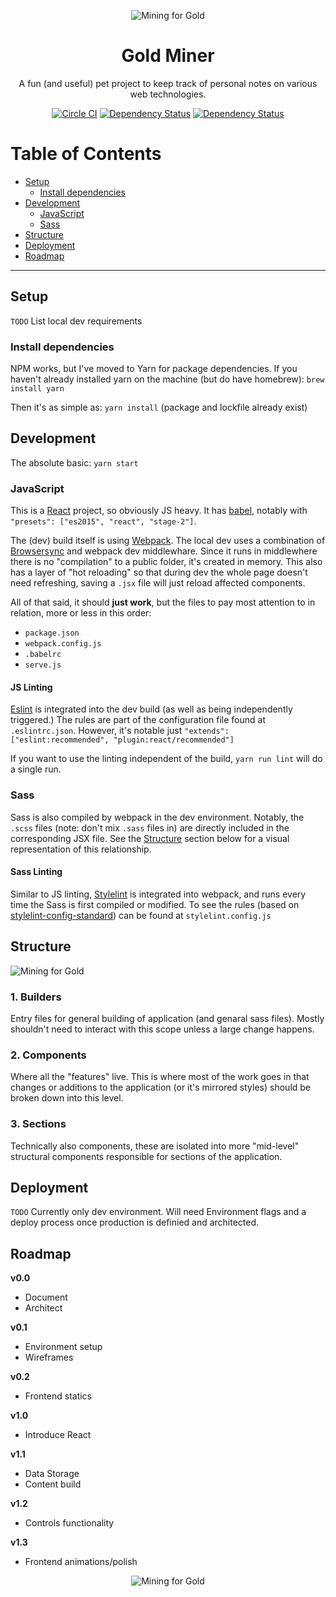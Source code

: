 <p align="center"><img src="https://rawgithub.com/jadef/gold-miner/master/docs/images/logo-crest.svg" alt="Mining for Gold" /></p>

<h1 align="center">Gold Miner</h1>

<p align="center">A fun (and useful) pet project to keep track of personal notes on various web technologies.</p>

<p align="center"><a href="https://circleci.com/gh/jadef/gold-miner"><img src="https://img.shields.io/circleci/project/github/jadef/gold-miner.svg" alt="Circle CI" /></a> <a href='https://www.versioneye.com/user/projects/5941cac76725bd0030ec507d'><img src='https://www.versioneye.com/user/projects/5941cac76725bd0030ec507d/badge.svg?style=flat-square' alt="Dependency Status" /></a>  <a href="https://github.com/jadef/gold-miner/releases/latest"><img src="https://img.shields.io/github/release/jadef/gold-miner/all.svg" alt="Dependency Status" /></a></p>

# Table of Contents

* [Setup](#setup)
  * [Install dependencies](#install-dependencies)
* [Development](#development)
  * [JavaScript](#javascript)
  * [Sass](#sass)
* [Structure](#structure)
* [Deployment](#deployment)
* [Roadmap](#roadmap)

----

## Setup

`TODO` List local dev requirements

### Install dependencies

NPM works, but I've moved to Yarn for package dependencies. If you haven't already installed yarn on the machine (but do have homebrew): `brew install yarn`

Then it's as simple as: `yarn install` (package and lockfile already exist)

## Development

The absolute basic: `yarn start`

### JavaScript

This is a [React](https://facebook.github.io/react/) project, so obviously JS heavy. It has [babel](http://babeljs.io/), notably with `"presets": ["es2015", "react", "stage-2"]`.

The (dev) build itself is using [Webpack](https://webpack.js.org/). The local dev uses a combination of [Browsersync](https://www.browsersync.io/) and webpack dev middlewhare. Since it runs in middlewhere there is no "compilation" to a public folder, it's created in memory. This also has a layer of "hot reloading" so that during dev the whole page doesn't need refreshing, saving a `.jsx` file will just reload affected components.

All of that said, it should **just work**, but the files to pay most attention to in relation, more or less in this order:

- `package.json`
- `webpack.config.js`
- `.babelrc`
- `serve.js`


#### JS Linting

[Eslint](http://eslint.org/) is integrated into the dev build (as well as being independently triggered.) The rules are part of the configuration file found at `.eslintrc.json`. However, it's notable just `"extends": ["eslint:recommended", "plugin:react/recommended"]`

If you want to use the linting independent of the build, `yarn run lint` will do a single run.

### Sass

Sass is also compiled by webpack in the dev environment. Notably, the `.scss` files (note: don't mix `.sass` files in) are directly included in the corresponding JSX file. See the [Structure](#structure) section below for a visual representation of this relationship.

#### Sass Linting

Similar to JS linting, [Stylelint](https://stylelint.io/) is integrated into webpack, and runs every time the Sass is first compiled or modified. To see the rules (based on [stylelint-config-standard](https://github.com/stylelint/stylelint-config-standard)) can be found at `stylelint.config.js`

## Structure

![Mining for Gold](https://rawgithub.com/jadef/gold-miner/master/docs/images/component-structure.png)

### 1. Builders

Entry files for general building of application (and genaral sass files). Mostly shouldn't need to interact with this scope unless a large change happens.

### 2. Components

Where all the "features" live. This is where most of the work goes in that changes or additions to the application (or it's mirrored styles) should be broken down into this level.

### 3. Sections

Technically also components, these are isolated into more "mid-level" structural components responsible for sections of the application.

## Deployment

`TODO` Currently only dev environment. Will need Environment flags and a deploy process once production is definied and architected.

## Roadmap

**v0.0**

- Document
- Architect

**v0.1**

- Environment setup
- Wireframes

**v0.2**

-  Frontend statics

**v1.0**

- Introduce React

**v1.1**

- Data Storage
- Content build

**v1.2**

- Controls functionality

**v1.3**

- Frontend animations/polish

<p align="center"><img src="https://rawgithub.com/jadef/gold-miner/master/docs/images/logo-sm.svg" alt="Mining for Gold" /></p>
